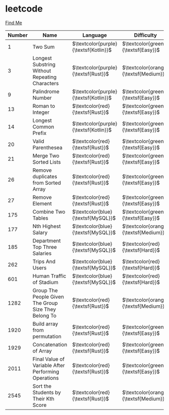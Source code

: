 # leetcode


[Find Me](https://leetcode.com/mgrazianoc/)

| Number  | Name                                                  | Language                                | Difficulty                               |
| ------- | -----------------                                     | --------------------------------------- | ---------------------------------------- |
| 1       | Two Sum                                               | $\textcolor{purple}{\textsf{Kotlin}}$   | $\textcolor{green}{\textsf{Easy}}$       |
| 3       | Longest Substring Without Repeating Characters        | $\textcolor{purple}{\textsf{Rust}}$     | $\textcolor{orange}{\textsf{Medium}}$    |
| 9       | Palindrome Number                                     | $\textcolor{purple}{\textsf{Kotlin}}$   | $\textcolor{green}{\textsf{Easy}}$       |
| 13      | Roman to Integer                                      | $\textcolor{red}{\textsf{Rust}}$        | $\textcolor{green}{\textsf{Easy}}$       |
| 14      | Longest Common Prefix                                 | $\textcolor{purple}{\textsf{Kotlin}}$   | $\textcolor{green}{\textsf{Easy}}$       |
| 20      | Valid Parenthesea                                     | $\textcolor{red}{\textsf{Rust}}$        | $\textcolor{green}{\textsf{Easy}}$       |
| 21      | Merge Two Sorted Lists                                | $\textcolor{red}{\textsf{Rust}}$        | $\textcolor{green}{\textsf{Easy}}$       |
| 26      | Remove duplicates from Sorted Array                   | $\textcolor{red}{\textsf{Rust}}$        | $\textcolor{green}{\textsf{Easy}}$       |
| 27      | Remove Element                   			  | $\textcolor{red}{\textsf{Rust}}$        | $\textcolor{green}{\textsf{Easy}}$       |
| 175     | Combine Two Tables                  	          | $\textcolor{blue}{\textsf{MySQL}}$      | $\textcolor{green}{\textsf{Easy}}$       |
| 177     | Nth Highest Salary                  	          | $\textcolor{blue}{\textsf{MySQL}}$      | $\textcolor{orange}{\textsf{Medium}}$    |
| 185     | Department Top Three Salaries                  	  | $\textcolor{blue}{\textsf{MySQL}}$      | $\textcolor{red}{\textsf{Hard}}$         |
| 262     | Trips And Users                  	  	          | $\textcolor{blue}{\textsf{MySQL}}$      | $\textcolor{red}{\textsf{Hard}}$         |
| 601     | Human Traffic of Stadium                  	          | $\textcolor{blue}{\textsf{MySQL}}$      | $\textcolor{red}{\textsf{Hard}}$         |
| 1282    | Group The People Given The Group Size They Belong To  | $\textcolor{red}{\textsf{Rust}}$        | $\textcolor{orange}{\textsf{Medium}}$    |
| 1920    | Build array from permutation                          | $\textcolor{red}{\textsf{Rust}}$        | $\textcolor{green}{\textsf{Easy}}$       |
| 1929    | Concatenation of Array                                | $\textcolor{red}{\textsf{Rust}}$        | $\textcolor{green}{\textsf{Easy}}$       |
| 2011    | Final Value of Variable After Performing Operations   | $\textcolor{red}{\textsf{Rust}}$        | $\textcolor{green}{\textsf{Easy}}$       |
| 2545    | Sort the Students by Their Kth Score                  | $\textcolor{red}{\textsf{Rust}}$        | $\textcolor{orange}{\textsf{Medium}}$    |

